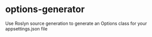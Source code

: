 # options-generator
Use Roslyn source generation to generate an Options class for your appsettings.json file
